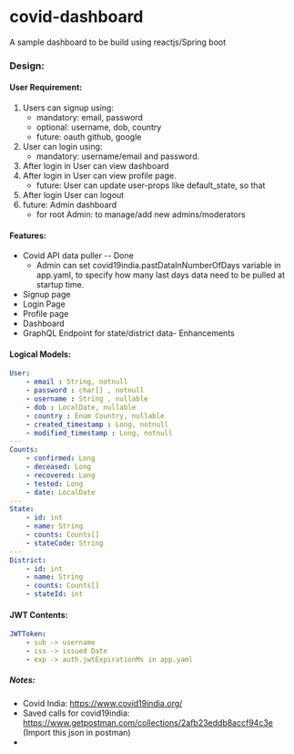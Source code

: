 # covid-dashboard
A sample dashboard to be build using reactjs/Spring boot

### Design:

#### User Requirement:
1. Users can signup using:
    - mandatory: email, password
    - optional: username, dob, country
    - future: oauth github, google
2. User can login using:
    - mandatory: username/email and password.
3. After login in User can view dashboard
4. After login in User can view profile page.
    - future: User can update user-props like default_state, so that 
5. After login User can logout
6. future: Admin dashboard
    - for root Admin: to manage/add new admins/moderators

#### Features:
- Covid API data puller -- Done
    -  Admin can set covid19india.pastDataInNumberOfDays variable in app.yaml, to specify how many last days data need to be pulled at startup time.
- Signup page
- Login Page
- Profile page
- Dashboard
- GraphQL Endpoint for state/district data- Enhancements


#### Logical Models:
```yaml
User:
    - email : String, notnull
    - password : char[] , notnull
    - username : String , nullable
    - dob : LocalDate, nullable
    - country : Enum Country, nullable
    - created_timestamp : Long, notnull
    - modified_timestamp : Long, notnull
---
Counts:
    - confirmed: Long
    - deceased: Long
    - recovered: Long
    - tested: Long
    - date: LocalDate
---
State:
    - id: int
    - name: String
    - counts: Counts[] 
    - stateCode: String
---
District:
    - id: int
    - name: String
    - counts: Counts[] 
    - stateId: int     
```

#### JWT Contents:
```yaml
JWTToken:
    - sub -> username
    - iss -> issued Date 
    - exp -> auth.jwtExpirationMs in app.yaml
```

##### Notes:
- Covid India: https://www.covid19india.org/ 
- Saved calls for covid19india: https://www.getpostman.com/collections/2afb23eddb8accf94c3e (Import this json in postman)
- 